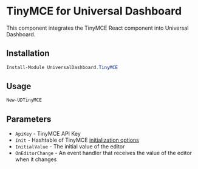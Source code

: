 # TinyMCE for Universal Dashboard

This component integrates the TinyMCE React component into Universal Dashboard. 

## Installation 

```powershell
Install-Module UniversalDashboard.TinyMCE
```

## Usage

```powershell
New-UDTinyMCE
```

## Parameters 

- `ApiKey` - TinyMCE API Key
- `Init` - Hashtable of TinyMCE [initialization options](https://www.tiny.cloud/docs/tinymce/6/basic-setup/)
- `InitialValue` - The initial value of the editor
- `OnEditorChange` - An event handler that receives the value of the editor when it changes